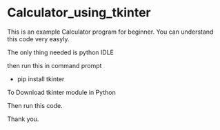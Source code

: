 # Calculator_using_tkinter

This is an example Calculator program for beginner.
You can understand this code very easyly.


The only thing needed is python IDLE

then run this in command prompt
* pip install tkinter 

To Download tkinter module in Python 
 

Then run this code.

Thank you.
